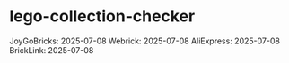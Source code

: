 # lego-collection-checker

JoyGoBricks: 2025-07-08
Webrick: 2025-07-08
AliExpress: 2025-07-08
BrickLink: 2025-07-08